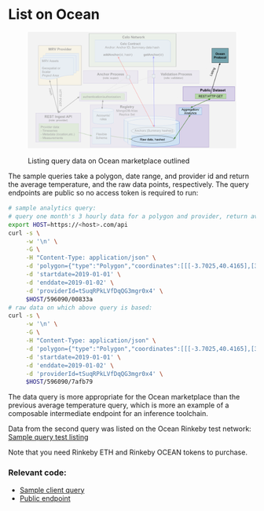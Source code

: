 # List on Ocean

<figure><img src="../../.gitbook/assets/list (1).png" alt=""><figcaption><p>Listing query data on Ocean marketplace outlined</p></figcaption></figure>



The sample queries take a polygon, date range, and provider id and return the average temperature, and the raw data points, respectively. The query endpoints are public so no access token is required to run:

```bash
# sample analytics query:
# query one month's 3 hourly data for a polygon and provider, return average temperature.
export HOST=https://<host>.com/api
curl -s \
     -w '\n' \
     -G \
     -H "Content-Type: application/json" \
     -d 'polygon={"type":"Polygon","coordinates":[[[-3.7025,40.4165],[3,60],[6,90],[-3.7025,40.4165]]]}' \
     -d 'startdate=2019-01-01' \
     -d 'enddate=2019-01-02' \
     -d 'providerId=tSuqRPkLVfDqQG3mgr0x4' \
     $HOST/596090/00833a
# raw data on which above query is based:
curl -s \
     -w '\n' \
     -G \
     -H "Content-Type: application/json" \
     -d 'polygon={"type":"Polygon","coordinates":[[[-3.7025,40.4165],[3,60],[6,90],[-3.7025,40.4165]]]}' \
     -d 'startdate=2019-01-01' \
     -d 'enddate=2019-01-02' \
     -d 'providerId=tSuqRPkLVfDqQG3mgr0x4' \
     $HOST/596090/7afb79
```

The data query is more appropriate for the Ocean marketplace than the previous average temperature query, which is more an example of a composable intermediate endpoint for an inference toolchain.

Data from the second query was listed on the Ocean Rinkeby test network: [Sample query test listing](https://market.oceanprotocol.com/asset/did:op:6408cb610c9efec38055ccbcaa4dfd6a2e4ff03e95bbf202e4b612a88ac025a5)&#x20;

Note that you need Rinkeby ETH and Rinkeby OCEAN tokens to purchase.

### Relevant code:

* [Sample client query](https://github.com/MRV-Studio/openmrv-server/blob/main/src/test/avg.query.ts)
* [Public endpoint](https://github.com/MRV-Studio/openmrv-server/blob/main/src/controller/public.controller.ts)
